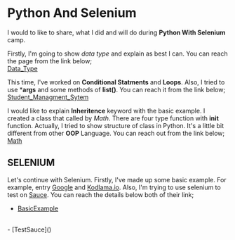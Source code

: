 # Python And Selenium

I would to like to share, what I did and will do during **Python With Selenium** camp.

Firstly, I'm going to show *data type* and explain as best I can. You can reach the page from the link below;
</br>
[Data_Type](https://github.com/alperengokbak/PythonWithSelenium/blob/main/data_type.py)
</br>

This time, I've worked on **Conditional Statments** and **Loops**. Also, I tried to use ***args** and some methods of **list()**. You can reach it from the link below;
</br>
[Student_Managment_Sytem](https://github.com/alperengokbak/PythonWithSelenium/blob/main/student_managment_system.py)
</br>

I would like to explain **Inheritence** keyword with the basic example. I created a class that called by *Math*. There are four type function with **init** function. Actually, I tried to show structure of class in Python. It's a little bit different from other **OOP** Language. You can reach out from the link below;
</br>
[Math](https://github.com/alperengokbak/PythonWithSelenium/blob/main/Maths.py)
</br>

## SELENIUM

Let's continue with Selenium. Firstly, I've made up some basic example. For example, entry [Google](https://www.google.com) and [Kodlama.io](https://www.kodlama.io). Also, I'm trying to use selenium to test on [Sauce](https://www.saucedemo.com). You can reach the details below both of their link;
</br>
- [BasicExample]()
</br>
- [TestSauce]()
</br>
